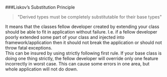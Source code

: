 ###Liskov’s Substitution Principle
>"Derived types must be completely substitutable for their base types"

It means that the classes fellow developer created by extending your class should be able to fit in application without failure. 
I.e. if a fellow developer poorly extended some part of your class and injected into framework/application then it should 
not break the application or should not throw fatal exceptions.  
This can be insured by using strictly following first rule. If your base class is doing one thing strictly, the fellow developer 
will override only one feature incorrectly in worst case. This can cause some errors in one area, but whole application will not do down.
